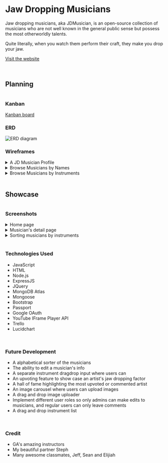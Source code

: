# Jaw Dropping Musicians

Jaw dropping musicians, aka JDMusician, is an open-source collection of musicians who are not well known in the general public sense but possess the most otherworldly talents.

Quite literally, when you watch them perform their craft, they make you drop your jaw.

[Visit the website](https://jaw-dropping-musicians.herokuapp.com/)

<br>

## Planning

#

### Kanban

[Kanban board](https://trello.com/b/ggnuiDVX/jaw-dropping-musician)

### ERD

![ERD diagram](https://i.imgur.com/IQoNbsu.png)

### Wireframes

<details>
<summary>A JD Musician Profile</summary>
<img alt="wireframe-3" src="https://i.imgur.com/OERtYlG.png">
</details>

<details>
<summary>Browse Musicians by Names</summary>
<img alt="wireframe-1" src="https://i.imgur.com/ZU0nwLo.png">
</details>

<details>
<summary>Browse Musicians by Instruments</summary>
<img alt="wireframe-2" src="https://i.imgur.com/vLCNI2W.png">
</details>
<br>

## Showcase

#

### Screenshots

<details>
<summary>Home page</summary>
<img alt="screenshot1" src="https://i.imgur.com/tz2gLDp.png">
</details>

<details>
<summary>Musician's detail page</summary>
<img alt="screenshot2" src="https://i.imgur.com/5LHCr2m.png">
</details>

<details>
<summary>Sorting musicians by instruments</summary>
<img alt="screenshot3" src="https://i.imgur.com/k0uLg03.png">
</details>

<br>

### Technologies Used

- JavaScript
- HTML
- Node.js
- ExpressJS
- JQuery
- MongoDB Atlas
- Mongoose
- Bootstrap
- Passport
- Google OAuth
- YouTube IFrame Player API
- Trello
- Lucidchart

<br>

### Future Development

- A alphabetical sorter of the musicians
- The ability to edit a musician's info
- A separate instrument dragdrop input where users can
- An upvoting feature to show case an artist's jaw dropping factor
- A hall of fame highlighting the most upvoted or commented artist
- An image carousel where users can upload images
- A drag and drop image uploader
- Implement different user roles so only admins can make edits to musicians, and regular users can only leave comments
- A drag and drop instrument list

<br>

### Credit

- GA's amazing instructors
- My beautiful partner Steph
- Many awesome classmates, Jeff, Sean and Elijiah
